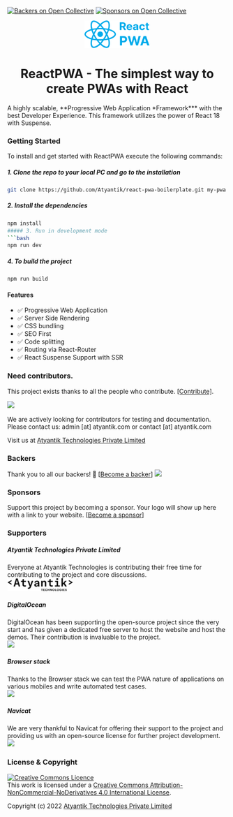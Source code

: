 [![Backers on Open Collective](https://opencollective.com/react-pwa/backers/badge.svg)](https://opencollective.com/react-pwa)  [![Sponsors on Open Collective](https://opencollective.com/react-pwa/sponsors/badge.svg)](https://opencollective.com/react-pwa) 


<p align="center" style="text-align:center">
  <a href="https://www.reactpwa.com" target="_blank"><img width="150px" src="https://github.com/Atyantik/react-pwa/blob/next/assets/reactpwa.svg?raw=true"></a>
</p>
<h1 align="center" style="text-align:center">ReactPWA - The simplest way to create PWAs with React</h1>
A highly scalable, **Progressive Web Application *Framework*** with the best Developer Experience.
This framework utilizes the power of React 18 with Suspense.

### Getting Started


To install and get started with ReactPWA execute the following commands:

##### 1. Clone the repo to your local PC and go to the installation
```bash
git clone https://github.com/Atyantik/react-pwa-boilerplate.git my-pwa && cd my-pwa
```
##### 2. Install the dependencies
```bash
npm install
##### 3. Run in development mode
```bash
npm run dev
```  

##### 4. To build the project
```bash
npm run build
```

#### Features
 - ✅ Progressive Web Application
 - ✅ Server Side Rendering
 - ✅ CSS bundling
 - ✅ SEO First
 - ✅ Code splitting
 - ✅ Routing via React-Router
 - ✅ React Suspense Support with SSR

### Need contributors.

This project exists thanks to all the people who contribute. [[Contribute]](CONTRIBUTING.md). 

<a href="https://github.com/Atyantik/react-pwa/graphs/contributors"><img src="https://opencollective.com/react-pwa/contributors.svg?width=890" /></a>

We are actively looking for contributors for testing and documentation.
Please contact us: admin [at] atyantik.com or contact [at] atyantik.com

Visit us at [Atyantik Technologies Private Limited](https://www.atyantik.com)

### Backers

Thank you to all our backers! 🙏 [[Become a backer](https://opencollective.com/react-pwa#backer)]
<a href="https://opencollective.com/react-pwa#backers" target="_blank"><img src="https://opencollective.com/react-pwa/backers.svg?width=890"></a>

### Sponsors

Support this project by becoming a sponsor. Your logo will show up here with a link to your website. [[Become a sponsor](https://opencollective.com/react-pwa#sponsor)]

### Supporters

##### Atyantik Technologies Private Limited

Everyone at Atyantik Technologies is contributing their free time for contributing to the project and core discussions.  
<a href="https://www.atyantik.com" target="_blank"><img width="150px" src="https://github.com/Atyantik/react-pwa/blob/next/assets/atyantik.svg?raw=true"></a>

##### DigitalOcean

DigitalOcean has been supporting the open-source project since the very start and has given a dedicated free server to host the website and host the demos. Their contribution is invaluable to the project.  
<a href="https://www.digitalocean.com" target="_blank"><img width="120px" src="https://www.reactpwa.com/img/supporters/digitalocean.svg"></a>

##### Browser stack
Thanks to the Browser stack we can test the PWA nature of applications on various mobiles and write automated test cases.  
<a href="https://www.browserstack.com" target="_blank"><img width="180px" src="https://www.reactpwa.com/img/supporters/browserstack-black.png"></a>

##### Navicat

We are very thankful to Navicat for offering their support to the project and providing us with an open-source license for further project development.  
<a href="https://www.navicat.com" target="_blank"><img width="180px" src="https://www.reactpwa.com/img/supporters/navicat.png"></a>


### License & Copyright

<a rel="license" href="http://creativecommons.org/licenses/by-nc-nd/4.0/"><img alt="Creative Commons Licence" style="border-width:0" src="https://i.creativecommons.org/l/by-nc-nd/4.0/88x31.png" /></a><br />This work is licensed under a <a rel="license" href="http://creativecommons.org/licenses/by-nc-nd/4.0/">Creative Commons Attribution-NonCommercial-NoDerivatives 4.0 International License</a>.

Copyright (c) 2022 [Atyantik Technologies Private Limited](https://www.atyantik.com/)
